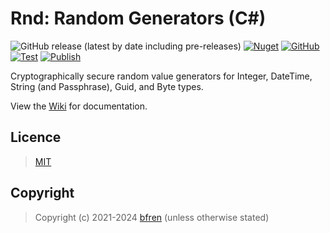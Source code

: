 # Rnd: Random Generators (C#) #

![GitHub release (latest by date including pre-releases)](https://img.shields.io/github/v/release/bfren/rnd?include_prereleases&label=Release)
[![Nuget](https://img.shields.io/nuget/dt/rnd?label=Downloads)](https://www.nuget.org/packages/rnd/)
[![GitHub](https://img.shields.io/github/license/bfren/rnd?label=Licence)](https://mit.bfren.dev/2021)<br/>
[![Test](https://github.com/bfren/rnd/actions/workflows/test.yml/badge.svg)](https://github.com/bfren/rnd/actions/workflows/test.yml)
[![Publish](https://github.com/bfren/rnd/actions/workflows/publish.yml/badge.svg)](https://github.com/bfren/rnd/actions/workflows/publish.yml)

Cryptographically secure random value generators for Integer, DateTime, String (and Passphrase), Guid, and Byte types.

View the [Wiki](https://github.com/bfren/rnd/wiki) for documentation.

## Licence ##

> [MIT](https://mit.bfren.dev/2021)

## Copyright ##

> Copyright (c) 2021-2024 [bfren](https://bfren.dev) (unless otherwise stated)
